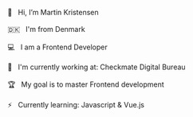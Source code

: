 👋 &nbsp; Hi, I’m Martin Kristensen <br><br>
🇩🇰 &nbsp; I'm from Denmark <br><br>
💻 &nbsp; I am a Frontend Developer <br><br>
💼 &nbsp; I'm currently working at: Checkmate Digital Bureau <br><br>
🏆 &nbsp; My goal is to master Frontend development <br><br>
⚡ &nbsp; Currently learning: Javascript & Vue.js

<!---
Martin-Kristensen-WD/Martin-Kristensen-WD is a ✨ special ✨ repository because its `README.md` (this file) appears on your GitHub profile.
You can click the Preview link to take a look at your changes.
--->
